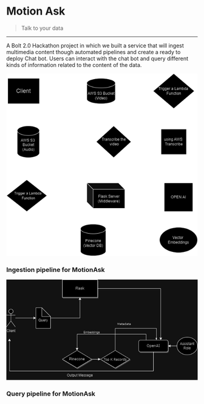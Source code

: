 # Motion Ask
> Talk to your data

---
A Bolt 2.0 Hackathon project in which we built a service that will ingest multimedia content though automated pipelines and create a ready to deploy Chat bot. Users can interact with the chat bot and query different kinds of information related to the content of the data.

![](./ingestion_pip.png)
### Ingestion pipeline for MotionAsk

![](./query_pip.jpeg)
### Query pipeline for MotionAsk


